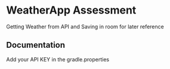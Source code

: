
# WeatherApp Assessment

Getting Weather from API and Saving in room for later reference


## Documentation

Add your API KEY in the gradle.properties

